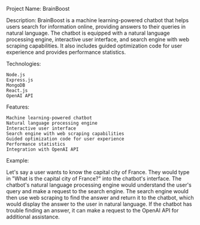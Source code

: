 Project Name: BrainBoost

Description: BrainBoost is a machine learning-powered chatbot that helps users search for information online, providing answers to their queries in natural language. The chatbot is equipped with a natural language processing engine, interactive user interface, and search engine with web scraping capabilities. It also includes guided optimization code for user experience and provides performance statistics.

Technologies:

    Node.js
    Express.js
    MongoDB
    React.js
    OpenAI API

Features:

    Machine learning-powered chatbot
    Natural language processing engine
    Interactive user interface
    Search engine with web scraping capabilities
    Guided optimization code for user experience
    Performance statistics
    Integration with OpenAI API

Example:

Let's say a user wants to know the capital city of France. They would type in "What is the capital city of France?" into the chatbot's interface. The chatbot's natural language processing engine would understand the user's query and make a request to the search engine. The search engine would then use web scraping to find the answer and return it to the chatbot, which would display the answer to the user in natural language. If the chatbot has trouble finding an answer, it can make a request to the OpenAI API for additional assistance.
